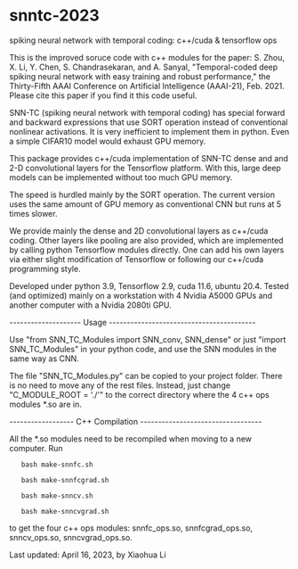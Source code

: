 # snntc-2023
spiking neural network with temporal coding: c++/cuda &amp; tensorflow ops

This is the improved soruce code with c++ modules for the paper: 
S. Zhou, X. Li, Y. Chen, S. Chandrasekaran, and A. Sanyal, 
"Temporal-coded deep spiking neural network with easy training and robust performance," 
the Thirty-Fifth AAAI Conference on Artificial Intelligence (AAAI-21), Feb. 2021.
Please cite this paper if you find it this code useful.

SNN-TC (spiking neural network with temporal coding) has special
forward and backward expressions that use SORT operation instead of
conventional nonlinear activations. It is very inefficient to
implement them in python.
Even a simple CIFAR10 model would exhaust GPU memory.

This package provides c++/cuda implementation of SNN-TC dense and
and 2-D convolutional layers for the Tensorflow platform. With this,
large deep models can be implemented without too much GPU memory.

The speed is hurdled mainly by the SORT operation. The current
version uses the same amount of GPU memory as conventional
CNN but runs at 5 times slower.

We provide mainly the dense and 2D convolutional layers as c++/cuda
coding. Other layers like pooling are also provided,
which are implemented by calling python Tensorflow modules directly.
One can add his own layers via either slight modification of
Tensorflow or following our c++/cuda programming style.

Developed under python 3.9, Tensorflow 2.9, cuda 11.6, ubuntu 20.4.
Tested (and optimized) mainly on a workstation with 4 Nvidia A5000
GPUs and another computer with a Nvidia 2080ti GPU.

-------------------- Usage -----------------------------------------

Use
     "from SNN_TC_Modules import SNN_conv, SNN_dense"
or just
     "import SNN_TC_Modules"
in your python code, and use the SNN modules in the same way as CNN.

The file "SNN_TC_Modules.py" can be copied to your project folder.
There is no need to move any of the rest files. Instead, just change
"C_MODULE_ROOT = './'" to the correct directory where the 4 c++ ops
modules *.so are in.

------------------ C++ Compilation ----------------------------------

All the *.so modules need to be recompiled when moving to a new computer.
Run

       bash make-snnfc.sh
       
       bash make-snnfcgrad.sh
       
       bash make-snncv.sh
       
       bash make-snncvgrad.sh
       
to get the four c++ ops modules: snnfc_ops.so, snnfcgrad_ops.so,
snncv_ops.so, snncvgrad_ops.so.

Last updated: April 16, 2023, by Xiaohua Li
